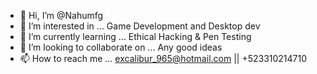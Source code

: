 - 👋 Hi, I’m @Nahumfg
- 👀 I’m interested in ... Game Development and Desktop dev
- 🌱 I’m currently learning ... Ethical Hacking & Pen Testing
- 💞️ I’m looking to collaborate on ... Any good ideas
- 📫 How to reach me ... excalibur_965@hotmail.com || +523310214710

<!---
Nahumfg/Nahumfg is a ✨ special ✨ repository because its `README.md` (this file) appears on your GitHub profile.
You can click the Preview link to take a look at your changes.
--->
